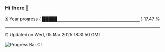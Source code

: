 ### Hi there 👋

⏳ Year progress { █████▁▁▁▁▁▁▁▁▁▁▁▁▁▁▁▁▁▁▁▁▁▁▁▁▁ } 17.47 %

---

⏰ Updated on Wed, 05 Mar 2025 18:31:50 GMT

![Progress Bar CI](https://github.com/ZhaoGui/ZhaoGui/workflows/Progress%20Bar%20CI/badge.svg)
